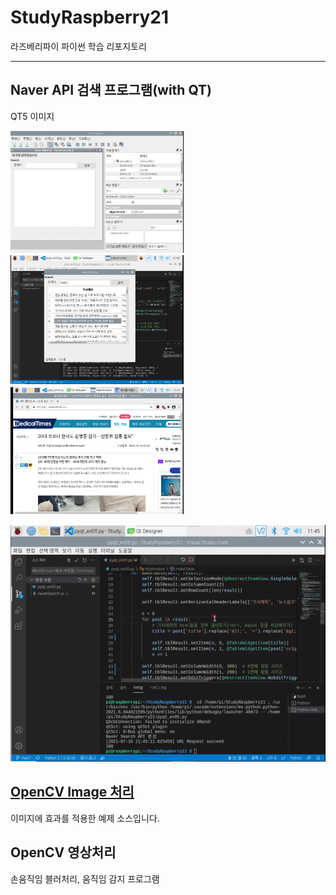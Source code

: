 # StudyRaspberry21
라즈베리파이 파이썬 학습 리포지토리

-------------------------


## Naver API 검색 프로그램(with QT)
QT5 이미지 <br>

<a>
<img src="https://github.com/SeoDongWoo1216/StudyRaspberry21/blob/main/result_image/%EB%84%A4%EC%9D%B4%EB%B2%84%EA%B2%80%EC%83%89API/Qt%ED%99%94%EB%A9%B4.PNG" width="55%" height="55%">
<img src="https://github.com/SeoDongWoo1216/StudyRaspberry21/blob/main/result_image/%EB%84%A4%EC%9D%B4%EB%B2%84%EA%B2%80%EC%83%89API/%EA%B2%80%EC%83%89%EA%B2%B0%EA%B3%BC.PNG" width="55%" height="55%">
<img src="https://github.com/SeoDongWoo1216/StudyRaspberry21/blob/main/result_image/%EB%84%A4%EC%9D%B4%EB%B2%84%EA%B2%80%EC%83%89API/url%EC%97%B0%EA%B2%B0.PNG" width="55%" height="55%">
  
![실행화면](https://github.com/SeoDongWoo1216/StudyRaspberry21/blob/main/result_image/%EB%84%A4%EC%9D%B4%EB%B2%84%EA%B2%80%EC%83%89API/NaverSearchAPI%20%EC%8B%A4%ED%96%89%ED%99%94%EB%A9%B4.gif)

</a>

## [OpenCV Image 처리](https://github.com/SeoDongWoo1216/StudyRaspberry21/tree/main/openCV)
이미지에 효과를 적용한 예제 소스입니다.


## OpenCV 영상처리
손움직임 블러처리, 움직임 감지 프로그램 
